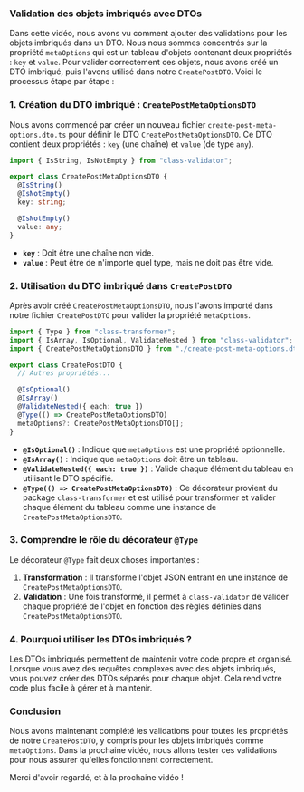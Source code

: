 ### Validation des objets imbriqués avec DTOs

Dans cette vidéo, nous avons vu comment ajouter des validations pour les objets imbriqués dans un DTO. Nous nous sommes concentrés sur la propriété `metaOptions` qui est un tableau d'objets contenant deux propriétés : `key` et `value`. Pour valider correctement ces objets, nous avons créé un DTO imbriqué, puis l'avons utilisé dans notre `CreatePostDTO`. Voici le processus étape par étape :

### 1. **Création du DTO imbriqué : `CreatePostMetaOptionsDTO`**

Nous avons commencé par créer un nouveau fichier `create-post-meta-options.dto.ts` pour définir le DTO `CreatePostMetaOptionsDTO`. Ce DTO contient deux propriétés : `key` (une chaîne) et `value` (de type `any`).

```typescript
import { IsString, IsNotEmpty } from "class-validator";

export class CreatePostMetaOptionsDTO {
  @IsString()
  @IsNotEmpty()
  key: string;

  @IsNotEmpty()
  value: any;
}
```

- **`key`** : Doit être une chaîne non vide.
- **`value`** : Peut être de n'importe quel type, mais ne doit pas être vide.

### 2. **Utilisation du DTO imbriqué dans `CreatePostDTO`**

Après avoir créé `CreatePostMetaOptionsDTO`, nous l'avons importé dans notre fichier `CreatePostDTO` pour valider la propriété `metaOptions`.

```typescript
import { Type } from "class-transformer";
import { IsArray, IsOptional, ValidateNested } from "class-validator";
import { CreatePostMetaOptionsDTO } from "./create-post-meta-options.dto";

export class CreatePostDTO {
  // Autres propriétés...

  @IsOptional()
  @IsArray()
  @ValidateNested({ each: true })
  @Type(() => CreatePostMetaOptionsDTO)
  metaOptions?: CreatePostMetaOptionsDTO[];
}
```

- **`@IsOptional()`** : Indique que `metaOptions` est une propriété optionnelle.
- **`@IsArray()`** : Indique que `metaOptions` doit être un tableau.
- **`@ValidateNested({ each: true })`** : Valide chaque élément du tableau en utilisant le DTO spécifié.
- **`@Type(() => CreatePostMetaOptionsDTO)`** : Ce décorateur provient du package `class-transformer` et est utilisé pour transformer et valider chaque élément du tableau comme une instance de `CreatePostMetaOptionsDTO`.

### 3. **Comprendre le rôle du décorateur `@Type`**

Le décorateur `@Type` fait deux choses importantes :

1. **Transformation** : Il transforme l'objet JSON entrant en une instance de `CreatePostMetaOptionsDTO`.
2. **Validation** : Une fois transformé, il permet à `class-validator` de valider chaque propriété de l'objet en fonction des règles définies dans `CreatePostMetaOptionsDTO`.

### 4. **Pourquoi utiliser les DTOs imbriqués ?**

Les DTOs imbriqués permettent de maintenir votre code propre et organisé. Lorsque vous avez des requêtes complexes avec des objets imbriqués, vous pouvez créer des DTOs séparés pour chaque objet. Cela rend votre code plus facile à gérer et à maintenir.

### Conclusion

Nous avons maintenant complété les validations pour toutes les propriétés de notre `CreatePostDTO`, y compris pour les objets imbriqués comme `metaOptions`. Dans la prochaine vidéo, nous allons tester ces validations pour nous assurer qu'elles fonctionnent correctement.

Merci d'avoir regardé, et à la prochaine vidéo !
